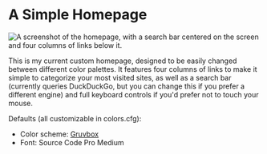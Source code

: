 
# A Simple Homepage

![A screenshot of the homepage, with a search bar centered on the screen and four columns of links below it.](https://repository-images.githubusercontent.com/409030626/081d2615-8731-4310-8615-61b6b0be5284)

This is my current custom homepage, designed to be easily changed between different color palettes. It features four columns of links to make it simple to categorize your most visited sites, as well as a search bar (currently queries DuckDuckGo, but you can change this if you prefer a different engine) and full keyboard controls if you'd prefer not to touch your mouse.

Defaults (all customizable in colors.cfg):

  - Color scheme: [Gruvbox](https://github.com/morhetz/gruvbox)
  - Font: Source Code Pro Medium
